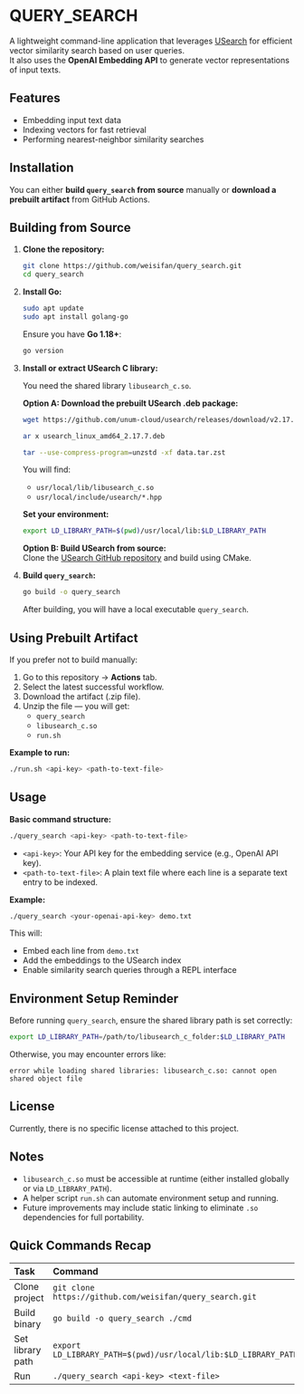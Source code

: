 # QUERY_SEARCH

A lightweight command-line application that leverages [USearch](https://github.com/unum-cloud/usearch) for efficient vector similarity search based on user queries.  
It also uses the **OpenAI Embedding API** to generate vector representations of input texts.

## Features

- Embedding input text data
- Indexing vectors for fast retrieval
- Performing nearest-neighbor similarity searches

## Installation

You can either **build `query_search` from source** manually or **download a prebuilt artifact** from GitHub Actions.

## Building from Source

1. **Clone the repository:**

    ```bash
    git clone https://github.com/weisifan/query_search.git
    cd query_search
    ```

2. **Install Go:**

    ```bash
    sudo apt update
    sudo apt install golang-go
    ```

    Ensure you have **Go 1.18+**:

    ```bash
    go version
    ```

3. **Install or extract USearch C library:**

    You need the shared library `libusearch_c.so`.

    **Option A: Download the prebuilt USearch .deb package:**

    ```bash
    wget https://github.com/unum-cloud/usearch/releases/download/v2.17.7/usearch_linux_amd64_2.17.7.deb

    ar x usearch_linux_amd64_2.17.7.deb
    
    tar --use-compress-program=unzstd -xf data.tar.zst
    ```

    You will find:
    - `usr/local/lib/libusearch_c.so`
    - `usr/local/include/usearch/*.hpp`

    **Set your environment:**

    ```bash
    export LD_LIBRARY_PATH=$(pwd)/usr/local/lib:$LD_LIBRARY_PATH
    ```

    **Option B: Build USearch from source:**  
    Clone the [USearch GitHub repository](https://github.com/unum-cloud/usearch) and build using CMake.

4. **Build `query_search`:**

    ```bash
    go build -o query_search
    ```

    After building, you will have a local executable `query_search`.

## Using Prebuilt Artifact

If you prefer not to build manually:

1. Go to this repository → **Actions** tab.
2. Select the latest successful workflow.
3. Download the artifact (.zip file).
4. Unzip the file — you will get:
    - `query_search`
    - `libusearch_c.so`
    - `run.sh`

**Example to run:**

```bash
./run.sh <api-key> <path-to-text-file>
```

## Usage

**Basic command structure:**

```bash
./query_search <api-key> <path-to-text-file>
```

- `<api-key>`: Your API key for the embedding service (e.g., OpenAI API key).
- `<path-to-text-file>`: A plain text file where each line is a separate text entry to be indexed.

**Example:**

```bash
./query_search <your-openai-api-key> demo.txt
```

This will:
- Embed each line from `demo.txt`
- Add the embeddings to the USearch index
- Enable similarity search queries through a REPL interface

## Environment Setup Reminder

Before running `query_search`, ensure the shared library path is set correctly:

```bash
export LD_LIBRARY_PATH=/path/to/libusearch_c_folder:$LD_LIBRARY_PATH
```

Otherwise, you may encounter errors like:

```
error while loading shared libraries: libusearch_c.so: cannot open shared object file
```

## License

Currently, there is no specific license attached to this project.

## Notes

- `libusearch_c.so` must be accessible at runtime (either installed globally or via `LD_LIBRARY_PATH`).
- A helper script `run.sh` can automate environment setup and running.
- Future improvements may include static linking to eliminate `.so` dependencies for full portability.

## Quick Commands Recap

| Task | Command |
|:-----|:--------|
| Clone project | `git clone https://github.com/weisifan/query_search.git` |
| Build binary | `go build -o query_search ./cmd` |
| Set library path | `export LD_LIBRARY_PATH=$(pwd)/usr/local/lib:$LD_LIBRARY_PATH` |
| Run | `./query_search <api-key> <text-file>` |

